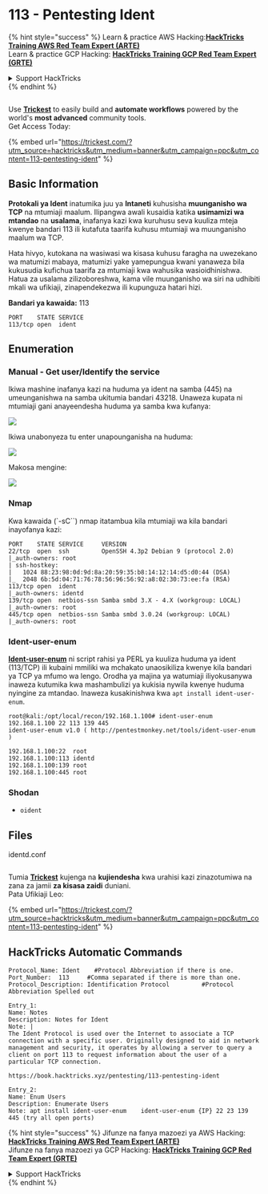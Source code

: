# 113 - Pentesting Ident

{% hint style="success" %}
Learn & practice AWS Hacking:<img src="/.gitbook/assets/arte.png" alt="" data-size="line">[**HackTricks Training AWS Red Team Expert (ARTE)**](https://training.hacktricks.xyz/courses/arte)<img src="/.gitbook/assets/arte.png" alt="" data-size="line">\
Learn & practice GCP Hacking: <img src="/.gitbook/assets/grte.png" alt="" data-size="line">[**HackTricks Training GCP Red Team Expert (GRTE)**<img src="/.gitbook/assets/grte.png" alt="" data-size="line">](https://training.hacktricks.xyz/courses/grte)

<details>

<summary>Support HackTricks</summary>

* Check the [**subscription plans**](https://github.com/sponsors/carlospolop)!
* **Join the** 💬 [**Discord group**](https://discord.gg/hRep4RUj7f) or the [**telegram group**](https://t.me/peass) or **follow** us on **Twitter** 🐦 [**@hacktricks\_live**](https://twitter.com/hacktricks\_live)**.**
* **Share hacking tricks by submitting PRs to the** [**HackTricks**](https://github.com/carlospolop/hacktricks) and [**HackTricks Cloud**](https://github.com/carlospolop/hacktricks-cloud) github repos.

</details>
{% endhint %}

<figure><img src="../.gitbook/assets/image (48).png" alt=""><figcaption></figcaption></figure>

Use [**Trickest**](https://trickest.com/?utm_source=hacktricks&utm_medium=text&utm_campaign=ppc&utm_content=113-pentesting-ident) to easily build and **automate workflows** powered by the world's **most advanced** community tools.\
Get Access Today:

{% embed url="https://trickest.com/?utm_source=hacktricks&utm_medium=banner&utm_campaign=ppc&utm_content=113-pentesting-ident" %}

## Basic Information

**Protokali ya Ident** inatumika juu ya **Intaneti** kuhusisha **muunganisho wa TCP** na mtumiaji maalum. Ilipangwa awali kusaidia katika **usimamizi wa mtandao** na **usalama**, inafanya kazi kwa kuruhusu seva kuuliza mteja kwenye bandari 113 ili kutafuta taarifa kuhusu mtumiaji wa muunganisho maalum wa TCP.

Hata hivyo, kutokana na wasiwasi wa kisasa kuhusu faragha na uwezekano wa matumizi mabaya, matumizi yake yamepungua kwani yanaweza bila kukusudia kufichua taarifa za mtumiaji kwa wahusika wasioidhinishwa. Hatua za usalama zilizoboreshwa, kama vile muunganisho wa siri na udhibiti mkali wa ufikiaji, zinapendekezwa ili kupunguza hatari hizi.

**Bandari ya kawaida:** 113
```
PORT    STATE SERVICE
113/tcp open  ident
```
## **Enumeration**

### **Manual - Get user/Identify the service**

Ikiwa mashine inafanya kazi na huduma ya ident na samba (445) na umeunganishwa na samba ukitumia bandari 43218. Unaweza kupata ni mtumiaji gani anayeendesha huduma ya samba kwa kufanya:

![](<../.gitbook/assets/image (843).png>)

Ikiwa unabonyeza tu enter unapounganisha na huduma:

![](<../.gitbook/assets/image (159).png>)

Makosa mengine:

![](<../.gitbook/assets/image (359).png>)

### Nmap

Kwa kawaida (\`-sC\`\`) nmap itatambua kila mtumiaji wa kila bandari inayofanya kazi:
```
PORT    STATE SERVICE     VERSION
22/tcp  open  ssh         OpenSSH 4.3p2 Debian 9 (protocol 2.0)
|_auth-owners: root
| ssh-hostkey:
|   1024 88:23:98:0d:9d:8a:20:59:35:b8:14:12:14:d5:d0:44 (DSA)
|_  2048 6b:5d:04:71:76:78:56:96:56:92:a8:02:30:73:ee:fa (RSA)
113/tcp open  ident
|_auth-owners: identd
139/tcp open  netbios-ssn Samba smbd 3.X - 4.X (workgroup: LOCAL)
|_auth-owners: root
445/tcp open  netbios-ssn Samba smbd 3.0.24 (workgroup: LOCAL)
|_auth-owners: root
```
### Ident-user-enum

[**Ident-user-enum**](https://github.com/pentestmonkey/ident-user-enum) ni script rahisi ya PERL ya kuuliza huduma ya ident (113/TCP) ili kubaini mmiliki wa mchakato unaosikiliza kwenye kila bandari ya TCP ya mfumo wa lengo. Orodha ya majina ya watumiaji iliyokusanywa inaweza kutumika kwa mashambulizi ya kukisia nywila kwenye huduma nyingine za mtandao. Inaweza kusakinishwa kwa `apt install ident-user-enum`.
```
root@kali:/opt/local/recon/192.168.1.100# ident-user-enum 192.168.1.100 22 113 139 445
ident-user-enum v1.0 ( http://pentestmonkey.net/tools/ident-user-enum )

192.168.1.100:22  root
192.168.1.100:113 identd
192.168.1.100:139 root
192.168.1.100:445 root
```
### Shodan

* `oident`

## Files

identd.conf

<figure><img src="../.gitbook/assets/image (48).png" alt=""><figcaption></figcaption></figure>

Tumia [**Trickest**](https://trickest.com/?utm_source=hacktricks&utm_medium=text&utm_campaign=ppc&utm_content=113-pentesting-ident) kujenga na **kujiendesha** kwa urahisi kazi zinazotumiwa na zana za jamii **za kisasa zaidi** duniani.\
Pata Ufikiaji Leo:

{% embed url="https://trickest.com/?utm_source=hacktricks&utm_medium=banner&utm_campaign=ppc&utm_content=113-pentesting-ident" %}

## HackTricks Automatic Commands
```
Protocol_Name: Ident    #Protocol Abbreviation if there is one.
Port_Number:  113     #Comma separated if there is more than one.
Protocol_Description: Identification Protocol         #Protocol Abbreviation Spelled out

Entry_1:
Name: Notes
Description: Notes for Ident
Note: |
The Ident Protocol is used over the Internet to associate a TCP connection with a specific user. Originally designed to aid in network management and security, it operates by allowing a server to query a client on port 113 to request information about the user of a particular TCP connection.

https://book.hacktricks.xyz/pentesting/113-pentesting-ident

Entry_2:
Name: Enum Users
Description: Enumerate Users
Note: apt install ident-user-enum    ident-user-enum {IP} 22 23 139 445 (try all open ports)
```
{% hint style="success" %}
Jifunze na fanya mazoezi ya AWS Hacking:<img src="/.gitbook/assets/arte.png" alt="" data-size="line">[**HackTricks Training AWS Red Team Expert (ARTE)**](https://training.hacktricks.xyz/courses/arte)<img src="/.gitbook/assets/arte.png" alt="" data-size="line">\
Jifunze na fanya mazoezi ya GCP Hacking: <img src="/.gitbook/assets/grte.png" alt="" data-size="line">[**HackTricks Training GCP Red Team Expert (GRTE)**<img src="/.gitbook/assets/grte.png" alt="" data-size="line">](https://training.hacktricks.xyz/courses/grte)

<details>

<summary>Support HackTricks</summary>

* Angalia [**mpango wa usajili**](https://github.com/sponsors/carlospolop)!
* **Jiunge na** 💬 [**kikundi cha Discord**](https://discord.gg/hRep4RUj7f) au [**kikundi cha telegram**](https://t.me/peass) au **tufuatilie** kwenye **Twitter** 🐦 [**@hacktricks\_live**](https://twitter.com/hacktricks\_live)**.**
* **Shiriki mbinu za hacking kwa kuwasilisha PRs kwa** [**HackTricks**](https://github.com/carlospolop/hacktricks) na [**HackTricks Cloud**](https://github.com/carlospolop/hacktricks-cloud) repos za github.

</details>
{% endhint %}
